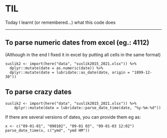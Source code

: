 # TIL
Today I learnt (or remembered...) what this code does

---

## To parse numeric dates from excel (eg.: 4112)

(Although in the end I fixed it in excel by putting all cells in the same format)

```{r}
suslik2 <- import(here("data", "suslik2015_2021.xlsx")) %>% 
  dplyr::mutate(date = as.numeric(date)) %>% 
  dplyr::mutate(date = lubridate::as_date(date, origin = "1899-12-30"))
  ```
## To parse crazy dates 

```{r}
suslik2 <- import(here("data", "suslik2015_2021.xlsx")) %>% 
    dplyr::mutate(date = lubridate::parse_date_time(date, "%y-%m-%d"))
  ```
  
  If there are several versions of dates, you can provide them eg as:
  
  ```{r}
x <- c("09-01-01", "090102", "09-01 03", "09-01-03 12:02")
parse_date_time(x, c("ymd", "ymd HM"))
  ```
